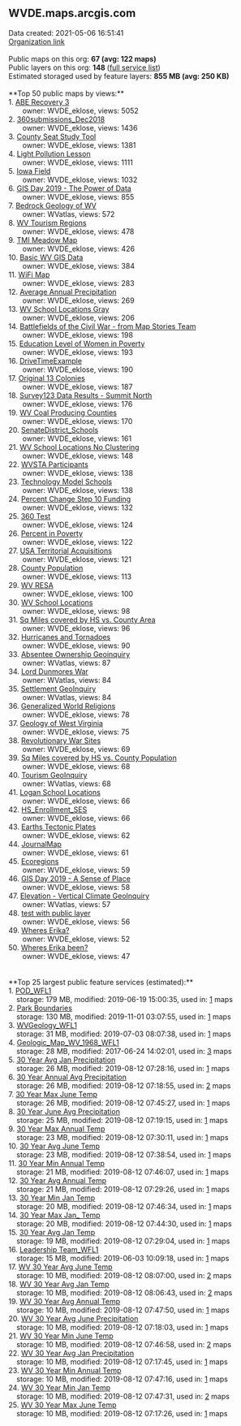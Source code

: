 <h2>WVDE.maps.arcgis.com</h2> Data created: 2021-05-06 16:51:41 <br /><a target='new' href='https://WVDE.maps.arcgis.com'>Organization link</a><br /><br />Public maps on this org: <b>67 (avg: 122 maps)</b><br />Public layers on this org: <b>148 </b>(<a target='new' href='https://services.arcgis.com/xdbDcZrQnv51VAwh/ArcGIS/rest/services'>full service list</a>)<br />Estimated storaged used by feature layers: <b>855 MB (avg: 250 KB)</b><br /><br />**Top 50 public maps by views:**<br />  1. <a target='new' href='https://www.arcgis.com/home/item.html?id=5bd5974af0a042138be2ec79d08cf62c'>ABE Recovery 3</a> <br />  &nbsp;&nbsp;&nbsp;&nbsp; &nbsp;&nbsp;owner: WVDE_eklose, views: 5052<br />  2. <a target='new' href='https://www.arcgis.com/home/item.html?id=ff39e0f66474418b8b224a220a7cbb4d'>360submissions_Dec2018</a> <br />  &nbsp;&nbsp;&nbsp;&nbsp; &nbsp;&nbsp;owner: WVDE_eklose, views: 1436<br />  3. <a target='new' href='https://www.arcgis.com/home/item.html?id=f818a1585f5043e8b94649b515486a3c'>County Seat Study Tool</a> <br />  &nbsp;&nbsp;&nbsp;&nbsp; &nbsp;&nbsp;owner: WVDE_eklose, views: 1381<br />  4. <a target='new' href='https://www.arcgis.com/home/item.html?id=3eb0bd8abebd401ebaa496bd3c8e61fd'>Light Pollution Lesson</a> <br />  &nbsp;&nbsp;&nbsp;&nbsp; &nbsp;&nbsp;owner: WVDE_eklose, views: 1111<br />  5. <a target='new' href='https://www.arcgis.com/home/item.html?id=c97b6cad66074c40ae1dbd05da4f1fbb'>Iowa Field</a> <br />  &nbsp;&nbsp;&nbsp;&nbsp; &nbsp;&nbsp;owner: WVDE_eklose, views: 1032<br />  6. <a target='new' href='https://www.arcgis.com/home/item.html?id=68360c425b7e40708133d3185e9d36e9'>GIS Day 2019 - The Power of Data</a> <br />  &nbsp;&nbsp;&nbsp;&nbsp; &nbsp;&nbsp;owner: WVDE_eklose, views: 855<br />  7. <a target='new' href='https://www.arcgis.com/home/item.html?id=525cb843be5f43b08cdcecdffcf4fbfc'>Bedrock Geology of WV</a> <br />  &nbsp;&nbsp;&nbsp;&nbsp; &nbsp;&nbsp;owner: WVatlas, views: 572<br />  8. <a target='new' href='https://www.arcgis.com/home/item.html?id=f36fa04c74754352b8dd35b99da0261d'>WV Tourism Regions</a> <br />  &nbsp;&nbsp;&nbsp;&nbsp; &nbsp;&nbsp;owner: WVDE_eklose, views: 478<br />  9. <a target='new' href='https://www.arcgis.com/home/item.html?id=79f1446eb0324a43a334c8233f4623a7'>TMI Meadow Map</a> <br />  &nbsp;&nbsp;&nbsp;&nbsp; &nbsp;&nbsp;owner: WVDE_eklose, views: 426<br />  10. <a target='new' href='https://www.arcgis.com/home/item.html?id=9e8b3d88c688432594d7b8a6b844b928'>Basic WV GIS Data</a> <br />  &nbsp;&nbsp;&nbsp;&nbsp; &nbsp;&nbsp;owner: WVDE_eklose, views: 384<br />  11. <a target='new' href='https://www.arcgis.com/home/item.html?id=3acf69f54a064548b52729d5d7d4ab62'>WiFi Map</a> <br />  &nbsp;&nbsp;&nbsp;&nbsp; &nbsp;&nbsp;owner: WVDE_eklose, views: 283<br />  12. <a target='new' href='https://www.arcgis.com/home/item.html?id=40c182e9977e441ca96d88422114bcbc'>Average Annual Precipitation</a> <br />  &nbsp;&nbsp;&nbsp;&nbsp; &nbsp;&nbsp;owner: WVDE_eklose, views: 269<br />  13. <a target='new' href='https://www.arcgis.com/home/item.html?id=6d87c7f236a34db5886352d46b1c92b7'>WV School Locations Gray</a> <br />  &nbsp;&nbsp;&nbsp;&nbsp; &nbsp;&nbsp;owner: WVDE_eklose, views: 206<br />  14. <a target='new' href='https://www.arcgis.com/home/item.html?id=0342d7bbe0c946889b84b667450cd0a1'>Battlefields of the Civil War - from Map Stories Team</a> <br />  &nbsp;&nbsp;&nbsp;&nbsp; &nbsp;&nbsp;owner: WVDE_eklose, views: 198<br />  15. <a target='new' href='https://www.arcgis.com/home/item.html?id=0cf0444624f248f4830d3d41fa3c6894'>Education Level of Women in Poverty</a> <br />  &nbsp;&nbsp;&nbsp;&nbsp; &nbsp;&nbsp;owner: WVDE_eklose, views: 193<br />  16. <a target='new' href='https://www.arcgis.com/home/item.html?id=974e84416c894f7f91fd46acc51cffa8'>DriveTimeExample</a> <br />  &nbsp;&nbsp;&nbsp;&nbsp; &nbsp;&nbsp;owner: WVDE_eklose, views: 190<br />  17. <a target='new' href='https://www.arcgis.com/home/item.html?id=feb7f3cd55474014bc5bf6852730f49d'>Original 13 Colonies</a> <br />  &nbsp;&nbsp;&nbsp;&nbsp; &nbsp;&nbsp;owner: WVDE_eklose, views: 187<br />  18. <a target='new' href='https://www.arcgis.com/home/item.html?id=f6849433747747b5b7d4c5797639d691'>Survey123 Data Results - Summit North</a> <br />  &nbsp;&nbsp;&nbsp;&nbsp; &nbsp;&nbsp;owner: WVDE_eklose, views: 176<br />  19. <a target='new' href='https://www.arcgis.com/home/item.html?id=5bbcb60ac0fb4d88af385c74f9025d84'>WV Coal Producing Counties</a> <br />  &nbsp;&nbsp;&nbsp;&nbsp; &nbsp;&nbsp;owner: WVDE_eklose, views: 170<br />  20. <a target='new' href='https://www.arcgis.com/home/item.html?id=f77557987e1f4096b771b74584a9d5b7'>SenateDistrict_Schools</a> <br />  &nbsp;&nbsp;&nbsp;&nbsp; &nbsp;&nbsp;owner: WVDE_eklose, views: 161<br />  21. <a target='new' href='https://www.arcgis.com/home/item.html?id=11be7c5917774dcd9d7c9e43dbeb18f3'>WV School Locations No Clustering</a> <br />  &nbsp;&nbsp;&nbsp;&nbsp; &nbsp;&nbsp;owner: WVDE_eklose, views: 148<br />  22. <a target='new' href='https://www.arcgis.com/home/item.html?id=44162175bdfe4115b4c347a698e276d4'>WVSTA Participants</a> <br />  &nbsp;&nbsp;&nbsp;&nbsp; &nbsp;&nbsp;owner: WVDE_eklose, views: 138<br />  23. <a target='new' href='https://www.arcgis.com/home/item.html?id=fd4dea4503b8418c8a5ede8592e8c2f4'>Technology Model Schools</a> <br />  &nbsp;&nbsp;&nbsp;&nbsp; &nbsp;&nbsp;owner: WVDE_eklose, views: 138<br />  24. <a target='new' href='https://www.arcgis.com/home/item.html?id=7f2a34e2e290482bacedcb47f8ae1f00'>Percent Change Step 10 Funding</a> <br />  &nbsp;&nbsp;&nbsp;&nbsp; &nbsp;&nbsp;owner: WVDE_eklose, views: 132<br />  25. <a target='new' href='https://www.arcgis.com/home/item.html?id=49f45050c30541b6bfade5a9d65c150e'>360 Test</a> <br />  &nbsp;&nbsp;&nbsp;&nbsp; &nbsp;&nbsp;owner: WVDE_eklose, views: 124<br />  26. <a target='new' href='https://www.arcgis.com/home/item.html?id=16579faefcf64c3cafd495193865ba73'>Percent in Poverty</a> <br />  &nbsp;&nbsp;&nbsp;&nbsp; &nbsp;&nbsp;owner: WVDE_eklose, views: 122<br />  27. <a target='new' href='https://www.arcgis.com/home/item.html?id=7aab4c8a10064373be714c70c03cd152'>USA Territorial Acquisitions</a> <br />  &nbsp;&nbsp;&nbsp;&nbsp; &nbsp;&nbsp;owner: WVDE_eklose, views: 121<br />  28. <a target='new' href='https://www.arcgis.com/home/item.html?id=76a8092afcf84eeb844f98dec6f7094a'>County Population</a> <br />  &nbsp;&nbsp;&nbsp;&nbsp; &nbsp;&nbsp;owner: WVDE_eklose, views: 113<br />  29. <a target='new' href='https://www.arcgis.com/home/item.html?id=25507d12dde34807bb6ebd1fb1546be7'>WV RESA</a> <br />  &nbsp;&nbsp;&nbsp;&nbsp; &nbsp;&nbsp;owner: WVDE_eklose, views: 100<br />  30. <a target='new' href='https://www.arcgis.com/home/item.html?id=2553ed8281ef4c53b0c61a1d0e5ad756'>WV School Locations</a> <br />  &nbsp;&nbsp;&nbsp;&nbsp; &nbsp;&nbsp;owner: WVDE_eklose, views: 98<br />  31. <a target='new' href='https://www.arcgis.com/home/item.html?id=957f0120661d4e61874d94e5a0dede86'>Sq Miles covered by HS vs. County Area</a> <br />  &nbsp;&nbsp;&nbsp;&nbsp; &nbsp;&nbsp;owner: WVDE_eklose, views: 96<br />  32. <a target='new' href='https://www.arcgis.com/home/item.html?id=ed8ad3a666c04b0bb3834f2878155d1a'>Hurricanes and Tornadoes</a> <br />  &nbsp;&nbsp;&nbsp;&nbsp; &nbsp;&nbsp;owner: WVDE_eklose, views: 90<br />  33. <a target='new' href='https://www.arcgis.com/home/item.html?id=c5cf3454ae1442f7b4c9984504707f31'>Absentee Ownership Geoinquiry</a> <br />  &nbsp;&nbsp;&nbsp;&nbsp; &nbsp;&nbsp;owner: WVatlas, views: 87<br />  34. <a target='new' href='https://www.arcgis.com/home/item.html?id=9cffafc56f5340f5a7000577de3cf009'>Lord Dunmores War</a> <br />  &nbsp;&nbsp;&nbsp;&nbsp; &nbsp;&nbsp;owner: WVatlas, views: 84<br />  35. <a target='new' href='https://www.arcgis.com/home/item.html?id=4540ad713941478cbada4a2bc8c4ee99'>Settlement GeoInquiry</a> <br />  &nbsp;&nbsp;&nbsp;&nbsp; &nbsp;&nbsp;owner: WVatlas, views: 84<br />  36. <a target='new' href='https://www.arcgis.com/home/item.html?id=e9a0c49b785d49bebb0ac376b9d31e2b'>Generalized World Religions</a> <br />  &nbsp;&nbsp;&nbsp;&nbsp; &nbsp;&nbsp;owner: WVDE_eklose, views: 78<br />  37. <a target='new' href='https://www.arcgis.com/home/item.html?id=4c7e9490794b45b1afca9a74b81b5cd0'>Geology of West Virginia</a> <br />  &nbsp;&nbsp;&nbsp;&nbsp; &nbsp;&nbsp;owner: WVDE_eklose, views: 75<br />  38. <a target='new' href='https://www.arcgis.com/home/item.html?id=fd87ace7dbd04e328b3789908c1c7df9'>Revolutionary War Sites</a> <br />  &nbsp;&nbsp;&nbsp;&nbsp; &nbsp;&nbsp;owner: WVDE_eklose, views: 69<br />  39. <a target='new' href='https://www.arcgis.com/home/item.html?id=0d7f60fdb7024aa8a2552852b0229545'>Sq Miles covered by HS vs. County Population</a> <br />  &nbsp;&nbsp;&nbsp;&nbsp; &nbsp;&nbsp;owner: WVDE_eklose, views: 68<br />  40. <a target='new' href='https://www.arcgis.com/home/item.html?id=725d60a64e37408a9a7e1a8c6db3a270'>Tourism GeoInquiry</a> <br />  &nbsp;&nbsp;&nbsp;&nbsp; &nbsp;&nbsp;owner: WVatlas, views: 68<br />  41. <a target='new' href='https://www.arcgis.com/home/item.html?id=49e5744e28c645db83b241e59017c642'>Logan School Locations</a> <br />  &nbsp;&nbsp;&nbsp;&nbsp; &nbsp;&nbsp;owner: WVDE_eklose, views: 66<br />  42. <a target='new' href='https://www.arcgis.com/home/item.html?id=ba43f6084d9048b6a33443c6318eab69'>HS_Enrollment_SES</a> <br />  &nbsp;&nbsp;&nbsp;&nbsp; &nbsp;&nbsp;owner: WVDE_eklose, views: 66<br />  43. <a target='new' href='https://www.arcgis.com/home/item.html?id=cb94ca798f7749218bc192e6c284e114'>Earths Tectonic Plates</a> <br />  &nbsp;&nbsp;&nbsp;&nbsp; &nbsp;&nbsp;owner: WVDE_eklose, views: 62<br />  44. <a target='new' href='https://www.arcgis.com/home/item.html?id=15921d921aaa4a01af0f736279af058d'>JournalMap</a> <br />  &nbsp;&nbsp;&nbsp;&nbsp; &nbsp;&nbsp;owner: WVDE_eklose, views: 61<br />  45. <a target='new' href='https://www.arcgis.com/home/item.html?id=f8248df67d2145e28319975d6d50a5c8'>Ecoregions</a> <br />  &nbsp;&nbsp;&nbsp;&nbsp; &nbsp;&nbsp;owner: WVDE_eklose, views: 59<br />  46. <a target='new' href='https://www.arcgis.com/home/item.html?id=e099474f4ab14d9d8409e7d401661fd8'>GIS Day 2019 - A Sense of Place</a> <br />  &nbsp;&nbsp;&nbsp;&nbsp; &nbsp;&nbsp;owner: WVDE_eklose, views: 58<br />  47. <a target='new' href='https://www.arcgis.com/home/item.html?id=fd8473b7a01343f89cfc4f3e4db9b2a3'>Elevation - Vertical Climate GeoInquiry</a> <br />  &nbsp;&nbsp;&nbsp;&nbsp; &nbsp;&nbsp;owner: WVatlas, views: 57<br />  48. <a target='new' href='https://www.arcgis.com/home/item.html?id=569b6e6b8ac9424fad7c45a5cca98386'>test with public layer</a> <br />  &nbsp;&nbsp;&nbsp;&nbsp; &nbsp;&nbsp;owner: WVDE_eklose, views: 56<br />  49. <a target='new' href='https://www.arcgis.com/home/item.html?id=ca10c7a9c3fc462dacce099bcdcf7daa'>Wheres Erika?</a> <br />  &nbsp;&nbsp;&nbsp;&nbsp; &nbsp;&nbsp;owner: WVDE_eklose, views: 52<br />  50. <a target='new' href='https://www.arcgis.com/home/item.html?id=a138b85fb94e4414aebb66c25e2580c9'>Wheres Erika been?</a> <br />  &nbsp;&nbsp;&nbsp;&nbsp; &nbsp;&nbsp;owner: WVDE_eklose, views: 47<br /><br /><br />**Top 25 largest public feature services (estimated):**<br /> 1. <a target='new' href='https://www.arcgis.com/home/item.html?id=6a26971870f54a8d8f3ad689a8bc9d4d'>POD_WFL1</a><br /> &nbsp;&nbsp;&nbsp;&nbsp;storage: 179 MB, modified: 2019-06-19 15:00:35,  used in: <a target='new' href='https://ed-ind-tb.s3-us-west-1.amazonaws.com/ADI/6a26971870f54a8d8f3ad689a8bc9d4d.html'> 1</a> maps<br /> 2. <a target='new' href='https://www.arcgis.com/home/item.html?id=5e43b1b695b54331a5b8c7e57874d520'>Park Boundaries</a><br /> &nbsp;&nbsp;&nbsp;&nbsp;storage: 130 MB, modified: 2019-11-01 03:07:55,  used in: <a target='new' href='https://ed-ind-tb.s3-us-west-1.amazonaws.com/ADI/5e43b1b695b54331a5b8c7e57874d520.html'> 1</a> maps<br /> 3. <a target='new' href='https://www.arcgis.com/home/item.html?id=be671544a44a43c5a43a1aff75fc9403'>WVGeology_WFL1</a><br /> &nbsp;&nbsp;&nbsp;&nbsp;storage: 31 MB, modified: 2019-07-03 08:07:38,  used in: <a target='new' href='https://ed-ind-tb.s3-us-west-1.amazonaws.com/ADI/be671544a44a43c5a43a1aff75fc9403.html'> 1</a> maps<br /> 4. <a target='new' href='https://www.arcgis.com/home/item.html?id=03838df80e46419bb918302c29e1b0c9'>Geologic_Map_WV_1968_WFL1</a><br /> &nbsp;&nbsp;&nbsp;&nbsp;storage: 28 MB, modified: 2017-06-24 14:02:01,  used in: <a target='new' href='https://ed-ind-tb.s3-us-west-1.amazonaws.com/ADI/03838df80e46419bb918302c29e1b0c9.html'> 3</a> maps<br /> 5. <a target='new' href='https://www.arcgis.com/home/item.html?id=5c4bb2118a2042e1b8bc632f6e61ac36'>30 Year Avg Jan Precipitation</a><br /> &nbsp;&nbsp;&nbsp;&nbsp;storage: 26 MB, modified: 2019-08-12 07:28:16,  used in: <a target='new' href='https://ed-ind-tb.s3-us-west-1.amazonaws.com/ADI/5c4bb2118a2042e1b8bc632f6e61ac36.html'> 1</a> maps<br /> 6. <a target='new' href='https://www.arcgis.com/home/item.html?id=4cbb61e421aa4cd584c15c5e7f826650'>30 Year Annual Avg Precipitation</a><br /> &nbsp;&nbsp;&nbsp;&nbsp;storage: 26 MB, modified: 2019-08-12 07:18:55,  used in: <a target='new' href='https://ed-ind-tb.s3-us-west-1.amazonaws.com/ADI/4cbb61e421aa4cd584c15c5e7f826650.html'> 2</a> maps<br /> 7. <a target='new' href='https://www.arcgis.com/home/item.html?id=448fa445299a487d86585d708492c898'>30 Year Max June Temp</a><br /> &nbsp;&nbsp;&nbsp;&nbsp;storage: 26 MB, modified: 2019-08-12 07:45:27,  used in: <a target='new' href='https://ed-ind-tb.s3-us-west-1.amazonaws.com/ADI/448fa445299a487d86585d708492c898.html'> 1</a> maps<br /> 8. <a target='new' href='https://www.arcgis.com/home/item.html?id=2bb03701e1a94dddbbf8451457f7c15a'>30 Year June Avg Precipitation</a><br /> &nbsp;&nbsp;&nbsp;&nbsp;storage: 25 MB, modified: 2019-08-12 07:19:15,  used in: <a target='new' href='https://ed-ind-tb.s3-us-west-1.amazonaws.com/ADI/2bb03701e1a94dddbbf8451457f7c15a.html'> 1</a> maps<br /> 9. <a target='new' href='https://www.arcgis.com/home/item.html?id=3be5b559921e4a2bbc55c550371b2441'>30 Year Max Annual Temp</a><br /> &nbsp;&nbsp;&nbsp;&nbsp;storage: 23 MB, modified: 2019-08-12 07:30:11,  used in: <a target='new' href='https://ed-ind-tb.s3-us-west-1.amazonaws.com/ADI/3be5b559921e4a2bbc55c550371b2441.html'> 1</a> maps<br /> 10. <a target='new' href='https://www.arcgis.com/home/item.html?id=959ceb41e9164e04a33624c30ace69e5'>30 Year Avg June Temp</a><br /> &nbsp;&nbsp;&nbsp;&nbsp;storage: 23 MB, modified: 2019-08-12 07:38:54,  used in: <a target='new' href='https://ed-ind-tb.s3-us-west-1.amazonaws.com/ADI/959ceb41e9164e04a33624c30ace69e5.html'> 1</a> maps<br /> 11. <a target='new' href='https://www.arcgis.com/home/item.html?id=9838f22054f14311bf2ddb22201a7b1b'>30 Year Min Annual Temp</a><br /> &nbsp;&nbsp;&nbsp;&nbsp;storage: 21 MB, modified: 2019-08-12 07:46:07,  used in: <a target='new' href='https://ed-ind-tb.s3-us-west-1.amazonaws.com/ADI/9838f22054f14311bf2ddb22201a7b1b.html'> 1</a> maps<br /> 12. <a target='new' href='https://www.arcgis.com/home/item.html?id=a23dedd40dc04212833e1f3f767db234'>30 Year Avg Annual Temp</a><br /> &nbsp;&nbsp;&nbsp;&nbsp;storage: 21 MB, modified: 2019-08-12 07:29:26,  used in: <a target='new' href='https://ed-ind-tb.s3-us-west-1.amazonaws.com/ADI/a23dedd40dc04212833e1f3f767db234.html'> 1</a> maps<br /> 13. <a target='new' href='https://www.arcgis.com/home/item.html?id=a5342213016a4af886c5038fdd4c1013'>30 Year Min Jan Temp</a><br /> &nbsp;&nbsp;&nbsp;&nbsp;storage: 20 MB, modified: 2019-08-12 07:46:34,  used in: <a target='new' href='https://ed-ind-tb.s3-us-west-1.amazonaws.com/ADI/a5342213016a4af886c5038fdd4c1013.html'> 1</a> maps<br /> 14. <a target='new' href='https://www.arcgis.com/home/item.html?id=6d57629506794ac8a092089287f9d587'>30 Year Max Jan_ Temp</a><br /> &nbsp;&nbsp;&nbsp;&nbsp;storage: 20 MB, modified: 2019-08-12 07:44:30,  used in: <a target='new' href='https://ed-ind-tb.s3-us-west-1.amazonaws.com/ADI/6d57629506794ac8a092089287f9d587.html'> 1</a> maps<br /> 15. <a target='new' href='https://www.arcgis.com/home/item.html?id=c19895d4fd3e45bb9bb11e152101da68'>30 Year Avg Jan Temp</a><br /> &nbsp;&nbsp;&nbsp;&nbsp;storage: 19 MB, modified: 2019-08-12 07:29:04,  used in: <a target='new' href='https://ed-ind-tb.s3-us-west-1.amazonaws.com/ADI/c19895d4fd3e45bb9bb11e152101da68.html'> 1</a> maps<br /> 16. <a target='new' href='https://www.arcgis.com/home/item.html?id=44f8b4f420004fca8613eb5724f0afff'>Leadership Team_WFL1</a><br /> &nbsp;&nbsp;&nbsp;&nbsp;storage: 15 MB, modified: 2019-06-03 10:09:18,  used in: <a target='new' href='https://ed-ind-tb.s3-us-west-1.amazonaws.com/ADI/44f8b4f420004fca8613eb5724f0afff.html'> 1</a> maps<br /> 17. <a target='new' href='https://www.arcgis.com/home/item.html?id=7dd049d93e494d9daf4c3e392a8703b4'>WV 30 Year Avg June Temp</a><br /> &nbsp;&nbsp;&nbsp;&nbsp;storage: 10 MB, modified: 2019-08-12 08:07:00,  used in: <a target='new' href='https://ed-ind-tb.s3-us-west-1.amazonaws.com/ADI/7dd049d93e494d9daf4c3e392a8703b4.html'> 2</a> maps<br /> 18. <a target='new' href='https://www.arcgis.com/home/item.html?id=8801dea4cf0d41278aa1c4ed41f91a05'>WV 30 Year Avg Jan Temp</a><br /> &nbsp;&nbsp;&nbsp;&nbsp;storage: 10 MB, modified: 2019-08-12 08:06:43,  used in: <a target='new' href='https://ed-ind-tb.s3-us-west-1.amazonaws.com/ADI/8801dea4cf0d41278aa1c4ed41f91a05.html'> 2</a> maps<br /> 19. <a target='new' href='https://www.arcgis.com/home/item.html?id=ee93e469704543b0b8f73847332a7a04'>WV 30 Year Avg Annual Temp</a><br /> &nbsp;&nbsp;&nbsp;&nbsp;storage: 10 MB, modified: 2019-08-12 07:47:50,  used in: <a target='new' href='https://ed-ind-tb.s3-us-west-1.amazonaws.com/ADI/ee93e469704543b0b8f73847332a7a04.html'> 1</a> maps<br /> 20. <a target='new' href='https://www.arcgis.com/home/item.html?id=2c91e3b392da4e8698bef46fcb137dab'>WV 30 Year Avg June Precipitation</a><br /> &nbsp;&nbsp;&nbsp;&nbsp;storage: 10 MB, modified: 2019-08-12 07:18:03,  used in: <a target='new' href='https://ed-ind-tb.s3-us-west-1.amazonaws.com/ADI/2c91e3b392da4e8698bef46fcb137dab.html'> 1</a> maps<br /> 21. <a target='new' href='https://www.arcgis.com/home/item.html?id=410cd408b93a48cea5ffcf2f59187bc3'>WV 30 Year Min June Temp</a><br /> &nbsp;&nbsp;&nbsp;&nbsp;storage: 10 MB, modified: 2019-08-12 07:46:58,  used in: <a target='new' href='https://ed-ind-tb.s3-us-west-1.amazonaws.com/ADI/410cd408b93a48cea5ffcf2f59187bc3.html'> 2</a> maps<br /> 22. <a target='new' href='https://www.arcgis.com/home/item.html?id=52b5bee2ea884eb2b5cb3539529659dc'>WV 30 Year Avg Jan Precipitation</a><br /> &nbsp;&nbsp;&nbsp;&nbsp;storage: 10 MB, modified: 2019-08-12 07:17:45,  used in: <a target='new' href='https://ed-ind-tb.s3-us-west-1.amazonaws.com/ADI/52b5bee2ea884eb2b5cb3539529659dc.html'> 1</a> maps<br /> 23. <a target='new' href='https://www.arcgis.com/home/item.html?id=d0be76aafc344ba5b0564bb11476131d'>WV 30 Year Min Annual Temp</a><br /> &nbsp;&nbsp;&nbsp;&nbsp;storage: 10 MB, modified: 2019-08-12 07:47:16,  used in: <a target='new' href='https://ed-ind-tb.s3-us-west-1.amazonaws.com/ADI/d0be76aafc344ba5b0564bb11476131d.html'> 1</a> maps<br /> 24. <a target='new' href='https://www.arcgis.com/home/item.html?id=72c4897425884127a6b960375c819b5f'>WV 30 Year Min Jan Temp</a><br /> &nbsp;&nbsp;&nbsp;&nbsp;storage: 10 MB, modified: 2019-08-12 07:47:31,  used in: <a target='new' href='https://ed-ind-tb.s3-us-west-1.amazonaws.com/ADI/72c4897425884127a6b960375c819b5f.html'> 2</a> maps<br /> 25. <a target='new' href='https://www.arcgis.com/home/item.html?id=56448ef8bee444a18e64143c2a271334'>WV 30 Year Max June Temp</a><br /> &nbsp;&nbsp;&nbsp;&nbsp;storage: 10 MB, modified: 2019-08-12 07:17:26,  used in: <a target='new' href='https://ed-ind-tb.s3-us-west-1.amazonaws.com/ADI/56448ef8bee444a18e64143c2a271334.html'> 1</a> maps<br />